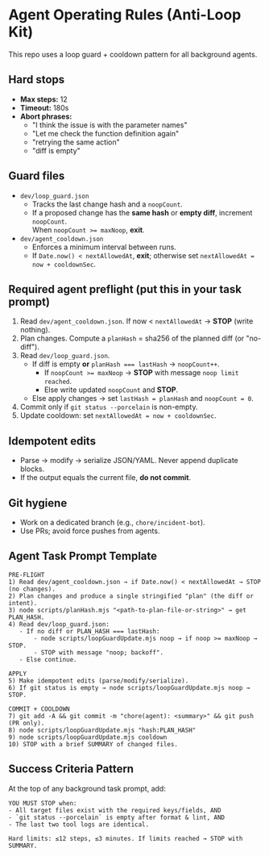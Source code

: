 # Agent Operating Rules (Anti-Loop Kit)

This repo uses a loop guard + cooldown pattern for all background agents.

## Hard stops
- **Max steps:** 12
- **Timeout:** 180s
- **Abort phrases:**
  - "I think the issue is with the parameter names"
  - "Let me check the function definition again"
  - "retrying the same action"
  - "diff is empty"

## Guard files
- `dev/loop_guard.json`
  - Tracks the last change hash and a `noopCount`.
  - If a proposed change has the **same hash** or **empty diff**, increment `noopCount`.  
    When `noopCount >= maxNoop`, **exit**.
- `dev/agent_cooldown.json`
  - Enforces a minimum interval between runs.
  - If `Date.now() < nextAllowedAt`, **exit**; otherwise set `nextAllowedAt = now + cooldownSec`.

## Required agent preflight (put this in your task prompt)
1. Read `dev/agent_cooldown.json`. If now < `nextAllowedAt` → **STOP** (write nothing).
2. Plan changes. Compute a `planHash` = sha256 of the planned diff (or "no-diff").
3. Read `dev/loop_guard.json`.
   - If diff is empty **or** `planHash === lastHash` → `noopCount++`.  
     - If `noopCount >= maxNoop` → **STOP** with message `noop limit reached`.
     - Else write updated `noopCount` and **STOP**.
   - Else apply changes → set `lastHash = planHash` and `noopCount = 0`.
4. Commit only if `git status --porcelain` is non-empty.
5. Update cooldown: set `nextAllowedAt = now + cooldownSec`.

## Idempotent edits
- Parse → modify → serialize JSON/YAML. Never append duplicate blocks.
- If the output equals the current file, **do not commit**.

## Git hygiene
- Work on a dedicated branch (e.g., `chore/incident-bot`).
- Use PRs; avoid force pushes from agents.

## Agent Task Prompt Template

```
PRE-FLIGHT
1) Read dev/agent_cooldown.json → if Date.now() < nextAllowedAt → STOP (no changes).
2) Plan changes and produce a single stringified "plan" (the diff or intent).
3) node scripts/planHash.mjs "<path-to-plan-file-or-string>" → get PLAN_HASH.
4) Read dev/loop_guard.json:
   - If no diff or PLAN_HASH === lastHash:
       - node scripts/loopGuardUpdate.mjs noop → if noop >= maxNoop → STOP.
       - STOP with message "noop; backoff".
   - Else continue.

APPLY
5) Make idempotent edits (parse/modify/serialize).
6) If git status is empty → node scripts/loopGuardUpdate.mjs noop → STOP.

COMMIT + COOLDOWN
7) git add -A && git commit -m "chore(agent): <summary>" && git push (PR only).
8) node scripts/loopGuardUpdate.mjs "hash:PLAN_HASH"
9) node scripts/loopGuardUpdate.mjs cooldown
10) STOP with a brief SUMMARY of changed files.
```

## Success Criteria Pattern

At the top of any background task prompt, add:

```
YOU MUST STOP when:
- All target files exist with the required keys/fields, AND
- `git status --porcelain` is empty after format & lint, AND
- The last two tool logs are identical.

Hard limits: ≤12 steps, ≤3 minutes. If limits reached → STOP with SUMMARY.
```